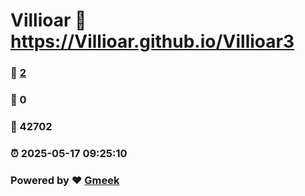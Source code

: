 # Villioar :link: https://Villioar.github.io/Villioar3 
### :page_facing_up: [2](https://Villioar.github.io/Villioar3/tag.html) 
### :speech_balloon: 0 
### :hibiscus: 42702 
### :alarm_clock: 2025-05-17 09:25:10 
### Powered by :heart: [Gmeek](https://github.com/Meekdai/Gmeek)
